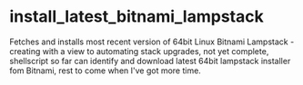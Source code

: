 # install_latest_bitnami_lampstack
Fetches and installs most recent version of 64bit Linux Bitnami Lampstack - creating with a view to automating stack upgrades, not yet complete, shellscript so far can identify and download latest 64bit lampstack installer fom Bitnami, rest to come when I've got more time.
